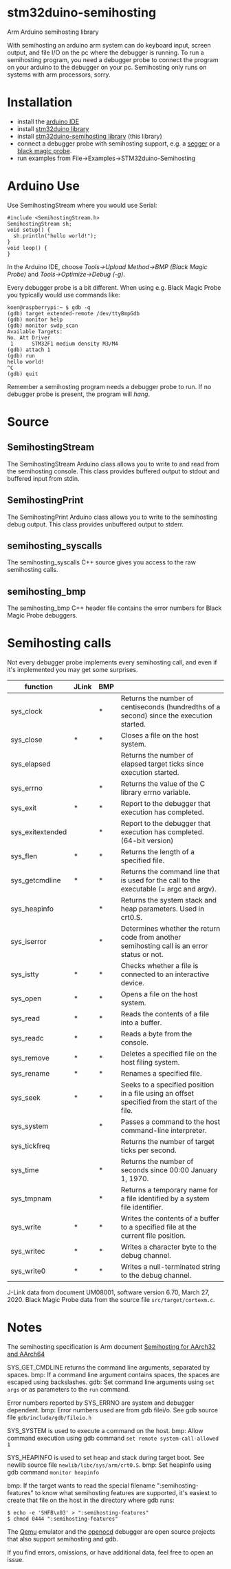 # stm32duino-semihosting
Arm Arduino semihosting library

With semihosting an arduino arm system can do keyboard input, screen output, and file I/O on the pc where the debugger is running. To run a semihosting program, you need a debugger probe to connect the program on your arduino to the debugger on your pc. Semihosting only runs on systems with arm processors, sorry.

# Installation
* install the [arduino IDE](https://www.arduino.cc/)
* install [stm32duino library](https://github.com/stm32duino/Arduino_Core_STM32)
* install [stm32duino-semihosting library](https://github.com/koendv/stm32duino-semihosting) (this library)
* connect a debugger probe with semihosting support, e.g. a [segger](https://www.segger.com/products/debug-probes/j-link/) or a [black magic probe](https://github.com/blacksphere/blackmagic/wiki).
* run examples from File→Examples→STM32duino-Semihosting

# Arduino Use
Use SemihostingStream where you would use Serial:
```
#include <SemihostingStream.h>
SemihostingStream sh;
void setup() {
  sh.println("hello world!");
}
void loop() {
}
```
In the Arduino IDE, choose *Tools→Upload Method→BMP (Black Magic Probe)* and *Tools→Optimize→Debug (-g)*.

Every debugger probe is a bit different. When using e.g. Black Magic Probe you typically would use commands like:
```
koen@raspberrypi:~ $ gdb -q
(gdb) target extended-remote /dev/ttyBmpGdb
(gdb) monitor help
(gdb) monitor swdp_scan
Available Targets:
No. Att Driver
 1      STM32F1 medium density M3/M4
(gdb) attach 1
(gdb) run
hello world!
^C
(gdb) quit
```

Remember a semihosting program needs a debugger probe to run. If no debugger probe is present, the program will *hang*.

# Source

## SemihostingStream
The SemihostingStream Arduino class allows you to write to and read from the semihosting console. This class provides buffered output to stdout and buffered input from stdin. 
## SemihostingPrint
The SemihostingPrint Arduino class allows you to write to the semihosting debug output. This class provides unbuffered output to stderr. 
## semihosting_syscalls
The semihosting_syscalls C++ source gives you access to the raw semihosting calls.
## semihosting_bmp
The semihosting_bmp C++ header file contains the error numbers for Black Magic Probe debuggers.

# Semihosting calls
Not every debugger probe implements every semihosting call, and even if it's implemented you may get some surprises.

function|JLink|BMP|   |
--------|---|---|---|
sys_clock   |   | * | Returns the number of centiseconds (hundredths of a second) since the execution started.
sys_close   | * | * | Closes a file on the host system.
sys_elapsed   |   |   | Returns the number of elapsed target ticks since execution started.
sys_errno   |   | * | Returns the value of the C library errno variable.
sys_exit   | * | * | Report to the debugger that execution has completed.
sys_exitextended   |   | * | Report to the debugger that execution has completed. (64-bit version)
sys_flen   | * | * | Returns the length of a specified file.
sys_getcmdline   | * | * | Returns the command line that is used for the call to the executable (= argc and argv).
sys_heapinfo   |   | * | Returns the system stack and heap parameters. Used in crt0.S.
sys_iserror   |   | * | Determines whether the return code from another semihosting call is an error status or not.
sys_istty   | * | * | Checks whether a file is connected to an interactive device.
sys_open   | * | * | Opens a file on the host system.
sys_read   | * | * | Reads the contents of a file into a buffer.
sys_readc   | * | * | Reads a byte from the console.
sys_remove   | * | * | Deletes a specified file on the host filing system.
sys_rename   | * | * | Renames a specified file.
sys_seek   | * | * | Seeks to a specified position in a file using an offset specified from the start of the file.
sys_system   |   | * | Passes a command to the host command-line interpreter.
sys_tickfreq   |   |   | Returns the number of target ticks per second.
sys_time   |   | * | Returns the number of seconds since 00:00 January 1, 1970.
sys_tmpnam   |   | * | Returns a temporary name for a file identified by a system file identifier.
sys_write   | * | * | Writes the contents of a buffer to a specified file at the current file position.
sys_writec   | * | * | Writes a character byte to the debug channel.
sys_write0   | * | * | Writes a null-terminated string to the debug channel.

J-Link data from document UM08001, software version 6.70, March 27, 2020.
Black Magic Probe data from the source file ``src/target/cortexm.c``.

# Notes 

The semihosting specification is Arm document [Semihosting for AArch32 and AArch64](https://www.google.com/search?q=Semihosting+for+AArch32+and+AArch64+site%3A.arm.com)

SYS_GET_CMDLINE returns the command line arguments, separated by spaces. bmp: If a command line argument contains spaces, the spaces are escaped using backslashes. gdb: Set command line arguments using ``set args`` or as parameters to the ``run`` command.
 
Error numbers reported by SYS_ERRNO are system and debugger dependent. bmp: Error numbers used are from gdb filei/o. See gdb source file ``gdb/include/gdb/fileio.h`` 

SYS_SYSTEM is used to execute a command on the host. bmp: Allow command execution using gdb command ``set remote system-call-allowed 1``

SYS_HEAPINFO is used to set heap and stack during target boot. See newlib source file ``newlib/libc/sys/arm/crt0.S``. bmp: Set heapinfo using gdb command ``monitor heapinfo``

bmp: If the target wants to read the special filename ":semihosting-features" to know what semihosting features are supported, it's easiest to create that file on the host in the directory where gdb runs:
```
$ echo -e 'SHFB\x03' > ":semihosting-features"
$ chmod 0444 ":semihosting-features"
```

The [Qemu](http://www.qemu.org) emulator and the [openocd](http://www.openocd.org) debugger are open source projects that also support semihosting and gdb.

If you find errors, omissions, or have additional data, feel free to open an issue.







